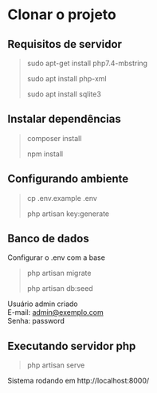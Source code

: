 # Clonar o projeto

## Requisitos de servidor
>sudo apt-get install php7.4-mbstring
>
>sudo apt install php-xml
> 
> sudo apt install sqlite3

## Instalar dependências
> composer install
> 
> npm install

## Configurando ambiente
> cp .env.example .env
> 
> php artisan key:generate

## Banco de dados

Configurar o .env com a base
>php artisan migrate
> 
>php artisan db:seed

Usuário admin criado<br>
E-mail: admin@exemplo.com<br>
Senha: password<br>

## Executando servidor php
>php artisan serve

Sistema rodando em http://localhost:8000/
